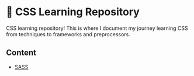 # :snake: CSS Learning Repository

 CSS learning repository! This is where I document my journey learning CSS from techniques to frameworks and preprocessors.

## Content

- [SASS](./SASS)
